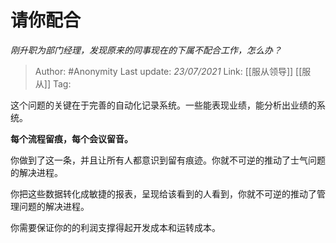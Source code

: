 # 请你配合
*刚升职为部门经理，发现原来的同事现在的下属不配合工作，怎么办？*

> Author: #Anonymity
> Last update: *23/07/2021* 
> Link: [[服从领导]] [[服从]] 
> Tag:


这个问题的关键在于完善的自动化记录系统。一些能表现业绩，能分析出业绩的系统。

**每个流程留痕，每个会议留音。**

你做到了这一条，并且让所有人都意识到留有痕迹。你就不可逆的推动了士气问题的解决进程。

你把这些数据转化成敏捷的报表，呈现给该看到的人看到，你就不可逆的推动了管理问题的解决进程。

你需要保证你的的利润支撑得起开发成本和运转成本。



